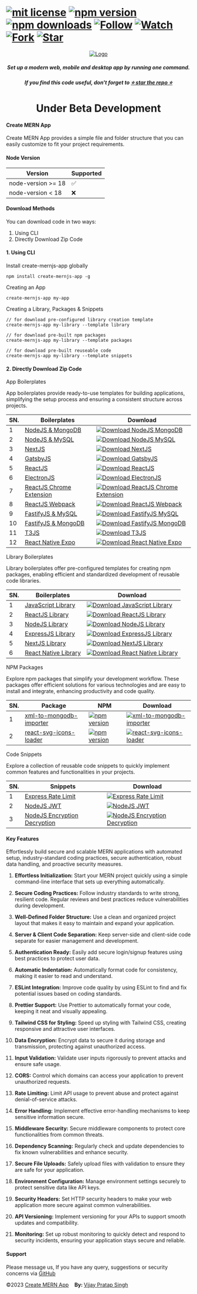# [![mit license](https://img.shields.io/github/license/mernjs/create-mern-app)](https://github.com/mernjs/create-mern-app/blob/master/LICENSE) [![npm version](https://img.shields.io/npm/v/create-mernjs-app)](https://www.npmjs.com/package/create-mernjs-app) [![npm downloads](https://img.shields.io/npm/dy/create-mernjs-app)](https://www.npmjs.com/package/create-mernjs-app) [![Follow](https://img.shields.io/github/followers/mernjs?style=social)](https://github.com/mernjs?tab=followers) [![Watch](https://img.shields.io/github/watchers/mernjs/create-mern-app?style=social)](https://github.com/mernjs/create-mern-app/watchers) [![Fork](https://img.shields.io/github/forks/mernjs/create-mern-app?style=social)](https://github.com/mernjs/create-mern-app/network/members) [![Star](https://img.shields.io/github/stars/mernjs/create-mern-app?style=social)](https://github.com/mernjs/create-mern-app/stargazers)

<p align="center">
  <a target="_blank" href="https://mernjs.github.io/create-mern-app" rel="noopener">
 <img src="https://mernjs.github.io/create-mern-app/assets/logo1.png" alt="Logo"></a>
</p>
<h5 align="center">Set up a modern web, mobile and desktop app by running one command.</h5>

<h5 align="center">
If you find this code useful, don't forget to <a target="_blank" href="https://github.com/mernjs/create-mern-app" rel="noopener">⭐ star the repo ⭐</a> 
</h5>

<h1 align="center">
Under Beta Development
</h1>

<h4>Create MERN App</h4>

Create MERN App provides a simple file and folder structure that you can easily customize to fit your project requirements.

<h4>Node Version </h4>

| Version | Supported          |
| ------- | ------------------ |
| node-version >= 18   | :white_check_mark: |
| node-version  < 18   | :x:  |

<h4>Download Methods</h4>

You can download code in two ways:

1. Using CLI
2. Directly Download Zip Code

<h4>1. Using CLI</h4>

Install create-mernjs-app globally

```
npm install create-mernjs-app -g 
```

Creating an App

```
create-mernjs-app my-app
```

Creating a Library, Packages & Snippets

```
// for download pre-configured library creation template
create-mernjs-app my-library --template library

// for download pre-built npm packages
create-mernjs-app my-library --template packages

// for download pre-built reuseable code
create-mernjs-app my-library --template snippets
```

<h4>2. Directly Download Zip Code</h4>

App Boilerplates

App boilerplates provide ready-to-use templates for building applications, simplifying the setup process and ensuring a consistent structure across projects.

| SN. | Boilerplates | Download |
| ------ | ------ | ------ |
| 1 | [NodeJS & MongoDB](https://github.com/mernjs/create-mern-app/tree/master/src/app/nodejs-mongodb-boilerplate) | [![Download NodeJS MongoDB](https://custom-icon-badges.herokuapp.com/badge/-Download-blue?style=for-the-badge&logo=download&logoColor=white "Download NodeJS MongoDB")](https://github.com/mernjs/create-mern-app/raw/master/zip/app/nodejs-mongodb-boilerplate.zip) |
| 2 | [NodeJS & MySQL](https://github.com/mernjs/create-mern-app/tree/master/src/app/nodejs-mysql-boilerplate) | [![Download NodeJS MySQL](https://custom-icon-badges.herokuapp.com/badge/-Download-blue?style=for-the-badge&logo=download&logoColor=white "Download NodeJS MySQL")](https://github.com/mernjs/create-mern-app/raw/master/zip/app/nodejs-mysql-boilerplate.zip) |
| 3 | [NextJS](https://github.com/mernjs/create-mern-app/tree/master/src/app/nextjs-boilerplate) | [![Download NextJS](https://custom-icon-badges.herokuapp.com/badge/-Download-blue?style=for-the-badge&logo=download&logoColor=white "Download NextJS")](https://github.com/mernjs/create-mern-app/raw/master/zip/app/nextjs-boilerplate.zip) |
| 4 | [GatsbyJS](https://github.com/mernjs/create-mern-app/tree/master/src/app/gatsbyjs-boilerplate) | [![Download GatsbyJS](https://custom-icon-badges.herokuapp.com/badge/-Download-blue?style=for-the-badge&logo=download&logoColor=white "Download GatsbyJS")](https://github.com/mernjs/create-mern-app/raw/master/zip/app/gatsbyjs-boilerplate.zip) |
| 5 | [ReactJS](https://github.com/mernjs/create-mern-app/tree/master/src/app/reactjs-boilerplate) | [![Download ReactJS](https://custom-icon-badges.herokuapp.com/badge/-Download-blue?style=for-the-badge&logo=download&logoColor=white "Download ReactJS")](https://github.com/mernjs/create-mern-app/raw/master/zip/app/reactjs-boilerplate.zip) |
| 6 | [ElectronJS](https://github.com/mernjs/create-mern-app/tree/master/src/app/electronjs-boilerplate) | [![Download ElectronJS](https://custom-icon-badges.herokuapp.com/badge/-Download-blue?style=for-the-badge&logo=download&logoColor=white "Download ElectronJS")](https://github.com/mernjs/create-mern-app/raw/master/zip/app/electronjs-boilerplate.zip) |
| 7 | [ReactJS Chrome Extension](https://github.com/mernjs/create-mern-app/tree/master/src/app/reactjs-chrome-extension-boilerplate) | [![Download ReactJS Chrome Extension](https://custom-icon-badges.herokuapp.com/badge/-Download-blue?style=for-the-badge&logo=download&logoColor=white "Download ReactJS Chrome Extension")](https://github.com/mernjs/create-mern-app/raw/master/zip/app/reactjs-chrome-extension-boilerplate.zip) |
| 8 | [ReactJS Webpack](https://github.com/mernjs/create-mern-app/tree/master/src/app/reactjs-webpack-boilerplate) | [![Download ReactJS Webpack](https://custom-icon-badges.herokuapp.com/badge/-Download-blue?style=for-the-badge&logo=download&logoColor=white "Download ReactJS Webpack")](https://github.com/mernjs/create-mern-app/raw/master/zip/app/reactjs-webpack-boilerplate.zip) |
| 9 | [FastifyJS & MySQL](https://github.com/mernjs/create-mern-app/tree/master/src/app/fastifyjs-mysql-boilerplate) | [![Download FastifyJS MySQL](https://custom-icon-badges.herokuapp.com/badge/-Download-blue?style=for-the-badge&logo=download&logoColor=white "Download FastifyJS MySQL")](https://github.com/mernjs/create-mern-app/raw/master/zip/app/fastifyjs-mysql-boilerplate.zip) |
| 10 | [FastifyJS & MongoDB](https://github.com/mernjs/create-mern-app/tree/master/src/app/fastifyjs-mongodb-boilerplate) | [![Download FastifyJS MongoDB](https://custom-icon-badges.herokuapp.com/badge/-Download-blue?style=for-the-badge&logo=download&logoColor=white "Download FastifyJS MongoDB")](https://github.com/mernjs/create-mern-app/raw/master/zip/app/fastifyjs-mongodb-boilerplate.zip) |
| 11 | [T3JS](https://github.com/mernjs/create-mern-app/tree/master/src/app/t3js-boilerplate) | [![Download T3JS](https://custom-icon-badges.herokuapp.com/badge/-Download-blue?style=for-the-badge&logo=download&logoColor=white "Download T3JS")](https://github.com/mernjs/create-mern-app/raw/master/zip/app/t3js-boilerplate.zip) |
| 12 | [React Native Expo](https://github.com/mernjs/create-mern-app/tree/master/src/app/expo-boilerplate) | [![Download React Native Expo](https://custom-icon-badges.herokuapp.com/badge/-Download-blue?style=for-the-badge&logo=download&logoColor=white "Download React Native Expo")](https://github.com/mernjs/create-mern-app/raw/master/zip/app/expo-boilerplate.zip) |

Library Boilerplates

Library boilerplates offer pre-configured templates for creating npm packages, enabling efficient and standardized development of reusable code libraries.

| SN. | Boilerplates | Download |
| ------ | ------ | ------ |
| 1 | [JavaScript Library](https://github.com/mernjs/create-mern-app/tree/master/src/library/javascript-library-boilerplate) | [![Download JavaScript Library](https://custom-icon-badges.herokuapp.com/badge/-Download-blue?style=for-the-badge&logo=download&logoColor=white "Download JavaScript Library")](https://github.com/mernjs/create-mern-app/raw/master/zip/library/javascript-library-boilerplate.zip) |
| 2 | [ReactJS Library](https://github.com/mernjs/create-mern-app/tree/master/src/library/reactjs-library-boilerplate) | [![Download ReactJS Library](https://custom-icon-badges.herokuapp.com/badge/-Download-blue?style=for-the-badge&logo=download&logoColor=white "Download ReactJS Library")](https://github.com/mernjs/create-mern-app/raw/master/zip/library/reactjs-library-boilerplate.zip) |
| 3 | [NodeJS Library](https://github.com/mernjs/create-mern-app/tree/master/src/library/nodejs-library-boilerplate) | [![Download NodeJS Library](https://custom-icon-badges.herokuapp.com/badge/-Download-blue?style=for-the-badge&logo=download&logoColor=white "Download NodeJS Library")](https://github.com/mernjs/create-mern-app/raw/master/zip/library/nodejs-library-boilerplate.zip) |
| 4 | [ExpressJS Library](https://github.com/mernjs/create-mern-app/tree/master/src/library/expressjs-library-boilerplate) | [![Download ExpressJS Library](https://custom-icon-badges.herokuapp.com/badge/-Download-blue?style=for-the-badge&logo=download&logoColor=white "Download ExpressJS Library")](https://github.com/mernjs/create-mern-app/raw/master/zip/library/expressjs-library-boilerplate.zip) |
| 5 | [NextJS Library](https://github.com/mernjs/create-mern-app/tree/master/src/library/nextjs-library-boilerplate) | [![Download NextJS Library](https://custom-icon-badges.herokuapp.com/badge/-Download-blue?style=for-the-badge&logo=download&logoColor=white "Download NextJS Library")](https://github.com/mernjs/create-mern-app/raw/master/zip/library/nextjs-library-boilerplate.zip) |
| 6 | [React Native Library](https://github.com/mernjs/create-mern-app/tree/master/src/library/react-native-library-boilerplate) | [![Download React Native Library](https://custom-icon-badges.herokuapp.com/badge/-Download-blue?style=for-the-badge&logo=download&logoColor=white "Download React Native Library")](https://github.com/mernjs/create-mern-app/raw/master/zip/library/react-native-library-boilerplate.zip) |

NPM Packages

Explore npm packages that simplify your development workflow. These packages offer efficient solutions for various technologies and are easy to install and integrate, enhancing productivity and code quality.

| SN. | Package | NPM | Download |
| ------ | ------ | ------ | ------ |
| 1 | [xml-to-mongodb-importer](https://github.com/mernjs/create-mern-app/tree/master/src/packages/xml-to-mongodb-importer) | [![npm version](https://img.shields.io/npm/v/xml-to-mongodb-importer)](https://www.npmjs.com/package/xml-to-mongodb-importer)  | [![xml-to-mongodb-importer](https://custom-icon-badges.herokuapp.com/badge/-Download-blue?style=for-the-badge&logo=download&logoColor=white "xml-to-mongodb-importer")](https://github.com/mernjs/create-mern-app/tree/master/src/packages/xml-to-mongodb-importer) |
| 2 | [react-svg-icons-loader](https://github.com/mernjs/create-mern-app/tree/master/src/packages/react-svg-icons-loader) | [![npm version](https://img.shields.io/npm/v/react-svg-icons-loader)](https://www.npmjs.com/package/react-svg-icons-loader)  | [![react-svg-icons-loader](https://custom-icon-badges.herokuapp.com/badge/-Download-blue?style=for-the-badge&logo=download&logoColor=white "react-svg-icons-loader")](https://github.com/mernjs/create-mern-app/tree/master/src/packages/react-svg-icons-loader) |

Code Snippets

Explore a collection of reusable code snippets to quickly implement common features and functionalities in your projects.

| SN. | Snippets | Download |
| ------ | ------ | ------ |
| 1 | [Express Rate Limit](https://github.com/mernjs/create-mern-app/tree/master/src/snippets/express-rate-limit) | [![Express Rate Limit](https://custom-icon-badges.herokuapp.com/badge/-Download-blue?style=for-the-badge&logo=download&logoColor=white "Express Rate Limit")](https://github.com/mernjs/create-mern-app/raw/master/zip/snippets/express-rate-limit.zip) |
| 2 | [NodeJS JWT](https://github.com/mernjs/create-mern-app/tree/master/src/snippets/node-jwt) | [![NodeJS JWT](https://custom-icon-badges.herokuapp.com/badge/-Download-blue?style=for-the-badge&logo=download&logoColor=white "NodeJS JWT")](https://github.com/mernjs/create-mern-app/raw/master/zip/snippets/node-jwt.zip) |
| 3 | [NodeJS Encryption Decryption](https://github.com/mernjs/create-mern-app/tree/master/src/snippets/nodejs-encryption-decryption) | [![NodeJS Encryption Decryption](https://custom-icon-badges.herokuapp.com/badge/-Download-blue?style=for-the-badge&logo=download&logoColor=white "NodeJS Encryption Decryption")](https://github.com/mernjs/create-mern-app/raw/master/zip/snippets/nodejs-encryption-decryption.zip) |

<h4>Key Features</h4>

Effortlessly build secure and scalable MERN applications with automated setup, industry-standard coding practices, secure authentication, robust data handling, and proactive security measures.

1. **Effortless Initialization:** Start your MERN project quickly using a simple command-line interface that sets up everything automatically.

2. **Secure Coding Practices:** Follow industry standards to write strong, resilient code. Regular reviews and best practices reduce vulnerabilities during development.

3. **Well-Defined Folder Structure:** Use a clean and organized project layout that makes it easy to maintain and expand your application.

4. **Server & Client Code Separation:** Keep server-side and client-side code separate for easier management and development.

5. **Authentication Ready:** Easily add secure login/signup features using best practices to protect user data.

6. **Automatic Indentation:** Automatically format code for consistency, making it easier to read and understand.

7. **ESLint Integration:** Improve code quality by using ESLint to find and fix potential issues based on coding standards.

8. **Prettier Support:** Use Prettier to automatically format your code, keeping it neat and visually appealing.

9. **Tailwind CSS for Styling:** Speed up styling with Tailwind CSS, creating responsive and attractive user interfaces.

10. **Data Encryption:** Encrypt data to secure it during storage and transmission, protecting against unauthorized access.

11. **Input Validation:** Validate user inputs rigorously to prevent attacks and ensure safe usage.

12. **CORS:** Control which domains can access your application to prevent unauthorized requests.

13. **Rate Limiting:** Limit API usage to prevent abuse and protect against denial-of-service attacks.

14. **Error Handling:** Implement effective error-handling mechanisms to keep sensitive information secure.

15. **Middleware Security:** Secure middleware components to protect core functionalities from common threats.

16. **Dependency Scanning:** Regularly check and update dependencies to fix known vulnerabilities and enhance security.

17. **Secure File Uploads:** Safely upload files with validation to ensure they are safe for your application.

18. **Environment Configuration:** Manage environment settings securely to protect sensitive data like API keys.

19. **Security Headers:** Set HTTP security headers to make your web application more secure against common vulnerabilities.

20. **API Versioning:** Implement versioning for your APIs to support smooth updates and compatibility.

21. **Monitoring:** Set up robust monitoring to quickly detect and respond to security incidents, ensuring your application stays secure and reliable.

<h4>Support</h4>

Please message us, If you have any query, suggestions or security concerns via [GitHub](https://github.com/mernjs/create-mern-app/discussions)

<p style="margin-left: '30px', margin-right: '30px'"><span style="text-align: 'left'">©2023 <a href="https://github.com/mernjs/create-mern-app/blob/master/LICENSE" target="_blank"> Create MERN App</a></span>&nbsp;&nbsp;&nbsp;&nbsp;<span style="float: 'right'"><b>By: </b> <a href="https://linkedin.com/in/vprtsingh" target="_blank"> Vijay Pratap Singh</a></span></p>